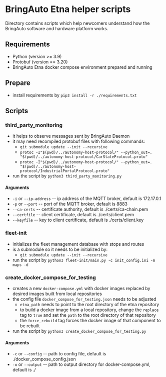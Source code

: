 
# BringAuto Etna helper scripts

Directory contains scripts which help newcomers
understand how the BringAuto software and hardware platform works.

## Requirements

- Python (version >= 3.9)
- Protobuf (version == 3.20)
- BringAuto Etna docker compose environment prepared and running


## Prepare

- install requirements by `pip3 install -r ./requirements.txt`


## Scripts

### third_party_monitoring

- it helps to observe messages sent by BringAuto Daemon
- it may need recompiled protobuf files with following commands:
  - `git submodule update --init --recursive`
  - `protoc -I"$(pwd)/../autonomy-host-protocol/" --python_out=. "$(pwd)/../autonomy-host-protocol/CarStateProtocol.proto"`
  - `protoc -I"$(pwd)/../autonomy-host-protocol/" --python_out=. "$(pwd)/../autonomy-host-protocol/IndustrialPortalProtocol.proto"`
- run the script by `python3 third_party_monitoring.py`

#### Arguments

- `-i` or `--ip-address` -- ip address of the MQTT broker, default is 172.17.0.1
- `-p` or `--port` -- port of the MQTT broker, default is 8883
- `--ca-certs` -- certificate authority, default is ./certs/ca-chain.pem
- `--certfile` -- client certificate, default is ./certs/client.pem
- `--keyfile` -- key to client certificate, default is ./certs/client.key

### fleet-init

- initializes the fleet management database with stops and routes
- is a submodule so it needs to be initialized by:
  - `git submodule update --init --recursive`
- run the script by `python3 fleet-init/main.py -c init_config.ini -m maps -d`

### create_docker_compose_for_testing

- creates a new `docker-compose.yml` with docker images replaced by desired images built from local repositories
- the config file `docker_compose_for_testing.json` needs to be adjusted
  - `etna_path` needs to point to the root directory of the etna repository
  - to build a docker image from a local repository, change the `replace` tag to `true` and set the `path` to the root directory of that repository
  - the `force_rebuild` tag forces the docker image of that component to be rebuilt
- run the script by `python3 create_docker_compose_for_testing.py`

#### Arguments

- `-c` or `--config` -- path to config file, default is ./docker_compose_config.json
- `-o` or `--output` -- path to output directory for docker-compose.yml, default is ./
